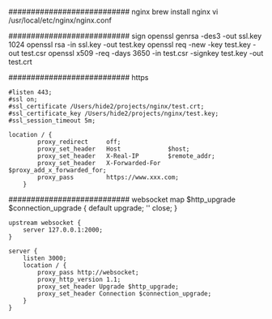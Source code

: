 ########################### nginx
brew install nginx
vi /usr/local/etc/nginx/nginx.conf

########################### sign
openssl genrsa -des3 -out ssl.key 1024
openssl rsa -in ssl.key -out test.key
openssl req -new -key test.key -out test.csr
openssl x509 -req -days 3650 -in test.csr -signkey test.key -out test.crt

########################### https

	#listen 443;
    #ssl on;
    #ssl_certificate /Users/hide2/projects/nginx/test.crt;
    #ssl_certificate_key /Users/hide2/projects/nginx/test.key;
    #ssl_session_timeout 5m;

	location / {
            proxy_redirect     off;
            proxy_set_header   Host             $host;
            proxy_set_header   X-Real-IP        $remote_addr;
            proxy_set_header   X-Forwarded-For  $proxy_add_x_forwarded_for;
            proxy_pass         https://www.xxx.com;
        }

########################### websocket
    map $http_upgrade $connection_upgrade {
        default upgrade;
        '' close;
    }
 
    upstream websocket {
        server 127.0.0.1:2000;
    }
 
    server {
        listen 3000;
        location / {
            proxy_pass http://websocket;
            proxy_http_version 1.1;
            proxy_set_header Upgrade $http_upgrade;
            proxy_set_header Connection $connection_upgrade;
        }
    }